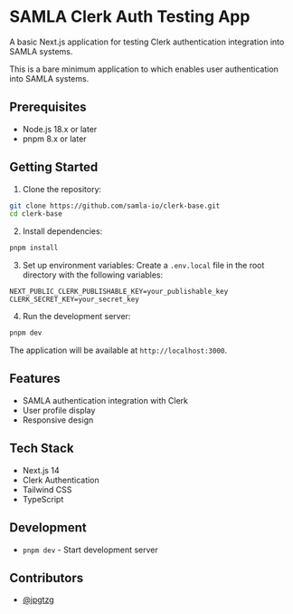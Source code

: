 # SAMLA Clerk Auth Testing App

A basic Next.js application for testing Clerk authentication integration into SAMLA systems.

This is a bare minimum application to which enables user authentication into SAMLA systems.

## Prerequisites

- Node.js 18.x or later
- pnpm 8.x or later

## Getting Started

1. Clone the repository:
```bash
git clone https://github.com/samla-io/clerk-base.git
cd clerk-base
```

2. Install dependencies:
```bash
pnpm install
```

3. Set up environment variables:
Create a `.env.local` file in the root directory with the following variables:
```env
NEXT_PUBLIC_CLERK_PUBLISHABLE_KEY=your_publishable_key
CLERK_SECRET_KEY=your_secret_key
```

4. Run the development server:
```bash
pnpm dev
```

The application will be available at `http://localhost:3000`.

## Features

- SAMLA authentication integration with Clerk
- User profile display
- Responsive design

## Tech Stack

- Next.js 14
- Clerk Authentication
- Tailwind CSS
- TypeScript

## Development

- `pnpm dev` - Start development server

## Contributors

- [@jpgtzg](https://github.com/jpgtzg)
